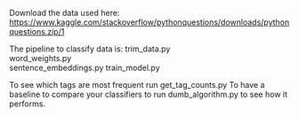 Download the data used here:
https://www.kaggle.com/stackoverflow/pythonquestions/downloads/pythonquestions.zip/1

The pipeline to classify data is:
trim_data.py <br>
word_weights.py <br>
sentence_embeddings.py
train_model.py

To see which tags are most frequent run get_tag_counts.py
To have a baseline to compare your classifiers to run dumb_algorithm.py to see how it performs.